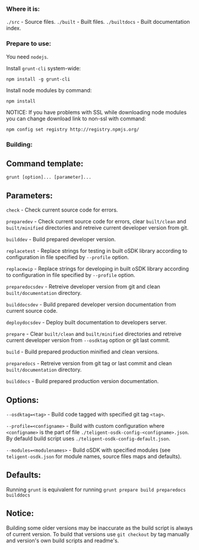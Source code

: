 ### Where it is:

`./src` - Source files.
`./built` - Built files.
`./builtdocs` - Built documentation index.

### Prepare to use:

You need `nodejs`.

Install `grunt-cli` system-wide:

    npm install -g grunt-cli

Install node modules by command:

    npm install

NOTICE:
If you have problems with SSL while downloading node modules you can change download link to non-ssl with command:

    npm config set registry http://registry.npmjs.org/

### Building:

## Command template:

    grunt [option]... [parameter]...

## Parameters:

`check` - Check current source code for errors.

`preparedev` - Check current source code for errors, clear `built/clean` and `built/minified` directories and retreive current developer version from git.

`builddev` - Build prepared developer version.

`replacetest` - Replace strings for testing in built oSDK library according to configuration in file specified by `--profile` option.

`replacewip` - Replace strings for developing in built oSDK library according to configuration in file specified by `--profile` option.

`preparedocsdev` - Retreive developer version from git and clean `built/documentation` directory.

`builddocsdev` - Build prepared developer version documentation from current source code.

`deploydocsdev` - Deploy built documentation to developers server.

`prepare` - Clear `built/clean` and `built/minified` directories and retreive current developer version from `--osdktag` option or git last commit.

`build` - Build prepared production minified and clean versions.

`preparedocs` - Retreive version from git tag or last commit and clean `built/documentation` directory.

`builddocs` - Build prepared production version documentation.

## Options:

`--osdktag=<tag>` - Build code tagged with specified git tag `<tag>`.

`--profile=<configname>` - Build with custom configuration where `<configname>` is the part of file `./teligent-osdk-config-<configname>.json`. By defauld build script uses `./teligent-osdk-config-default.json`.

`--modules=<modulenames>` - Build oSDK with specified modules (see `teligent-osdk.json` for module names, source files maps and defaults).

## Defaults:

Running `grunt` is equivalent for running `grunt prepare build preparedocs builddocs`

## Notice:

Building some older versions may be inaccurate as the build script is always of current version. To build that versions use `git checkout` by tag manually and version's own build scripts and readme's.